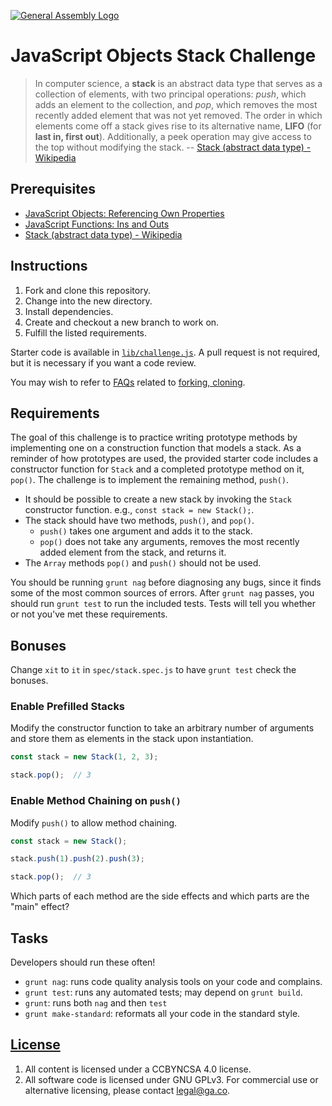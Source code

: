 [![General Assembly Logo](https://camo.githubusercontent.com/1a91b05b8f4d44b5bbfb83abac2b0996d8e26c92/687474703a2f2f692e696d6775722e636f6d2f6b6538555354712e706e67)](https://generalassemb.ly/education/web-development-immersive)

# JavaScript Objects Stack Challenge

> In computer science, a **stack** is an abstract data type that serves as a
> collection of elements, with two principal operations: *push*, which adds an
> element to the collection, and *pop*, which removes the most recently added
> element that was not yet removed. The order in which elements come off a stack
> gives rise to its alternative name, **LIFO** (for **last in, first out**).
> Additionally, a peek operation may give access to the top without modifying
> the stack. -- [Stack (abstract data type) - Wikipedia](https://en.wikipedia.org/wiki/Stack_%28abstract_data_type%29)

## Prerequisites
-   [JavaScript Objects: Referencing Own Properties](https://github.com/ga-wdi-boston/js-objects-this)
-   [JavaScript Functions: Ins and Outs](https://github.com/ga-wdi-boston/js-functions-ins-and-outs)
-   [Stack (abstract data type) - Wikipedia](https://en.wikipedia.org/wiki/Stack_%28abstract_data_type%29)

## Instructions

1.  Fork and clone this repository.
1.  Change into the new directory.
1.  Install dependencies.
1.  Create and checkout a new branch to work on.
1.  Fulfill the listed requirements.

Starter code is available in [`lib/challenge.js`](lib/challenge.js). A pull
request is not required, but it is necessary if you want a code review.

You may wish to refer to [FAQs](https://github.com/ga-wdi-boston/meta/wiki/)
related to [forking,
cloning](https://github.com/ga-wdi-boston/meta/wiki/ForkAndClone).

## Requirements

The goal of this challenge is to practice writing prototype methods by
implementing one on a construction function that models a stack. As a reminder
of how prototypes are used, the provided starter code includes a constructor
function for `Stack` and a completed prototype method on it, `pop()`. The
challenge is to implement the remaining method, `push()`.

-   It should be possible to create a new stack by invoking the `Stack`
    constructor function. e.g., `const stack = new Stack();`.
-   The stack should have two methods, `push()`, and `pop()`.
    -   `push()` takes one argument and adds it to the stack.
    -   `pop()` does not take any arguments, removes the most recently added
        element from the stack, and returns it.
-   The `Array` methods `pop()` and `push()` should not be used.

You should be running `grunt nag` before diagnosing any bugs, since it finds
some of the most common sources of errors. After `grunt nag` passes, you should
run `grunt test` to run the included tests. Tests will tell you whether or not
you've met these requirements.

## Bonuses

Change `xit` to `it` in `spec/stack.spec.js` to have `grunt test` check the
bonuses.

### Enable Prefilled Stacks

Modify the constructor function to take an arbitrary number of arguments and
store them as elements in the stack upon instantiation.

```javascript
const stack = new Stack(1, 2, 3);

stack.pop();  // 3
```

### Enable Method Chaining on `push()`

Modify `push()` to allow method chaining.

```javascript
const stack = new Stack();

stack.push(1).push(2).push(3);

stack.pop();  // 3
```

Which parts of each method are the side effects and which parts are the "main"
effect?

## Tasks

Developers should run these often!

-   `grunt nag`: runs code quality analysis tools on your code
    and complains.
-   `grunt test`: runs any automated tests; may depend on `grunt build`.
-   `grunt`: runs both `nag` and then `test`
-   `grunt make-standard`: reformats all your code in the standard style.

## [License](LICENSE)

1.  All content is licensed under a CC­BY­NC­SA 4.0 license.
1.  All software code is licensed under GNU GPLv3. For commercial use or
    alternative licensing, please contact legal@ga.co.
